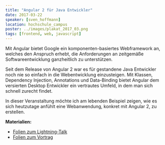 ```yaml
---
title: "Angular 2 für Java Entwickler"
date: 2017-03-22
speaker: [sven_hoffmann]
location: hochschule_campus
poster: ../images/plakat_2017_03.png
tags: [frontend, web, javascript]
---
```


Mit Angular bietet Google ein komponenten-basiertes Webframework an, welches den Anspruch erhebt, die Anforderungen an
zeitgemäße Softwareentwicklung ganzheitlich zu unterstützen.

Seit dem Release von Angular 2 war es für gestandene Java Entwickler noch nie so einfach in die Webentwicklung
einzusteigen. Mit Klassen, Dependency Injection, Annotations und Data-Binding bietet Angular dem versierten Desktop
Entwickler ein vertrautes Umfeld, in dem man sich schnell zurecht findet.

In dieser Veranstaltung möchte ich am lebenden Beispiel zeigen, wie es sich heutzutage anfühlt eine Webanwendung,
konkret mit Angular 2, zu erstellen.

**Materialien:**

- [Folien zum Lightning-Talk](http://jug-gr.de/downloads/juggr_pretalk_astrofotografie.pdf)
- [Folien zum Vortrag](http://jug-gr.de/downloads/juggr_angular.pdf)
